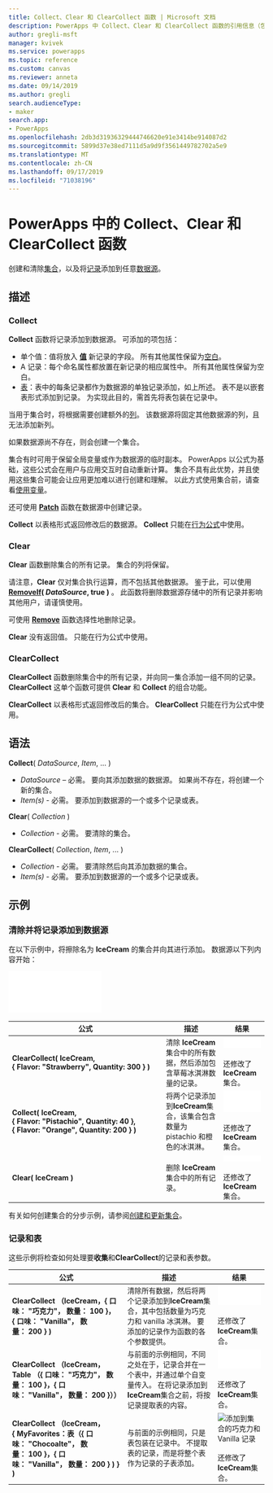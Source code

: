 ```yaml
---
title: Collect、Clear 和 ClearCollect 函数 | Microsoft 文档
description: PowerApps 中 Collect、Clear 和 ClearCollect 函数的引用信息（包括语法和示例）
author: gregli-msft
manager: kvivek
ms.service: powerapps
ms.topic: reference
ms.custom: canvas
ms.reviewer: anneta
ms.date: 09/14/2019
ms.author: gregli
search.audienceType:
- maker
search.app:
- PowerApps
ms.openlocfilehash: 2db3d31936329444746620e91e3414be914087d2
ms.sourcegitcommit: 5899d37e38ed7111d5a9d9f3561449782702a5e9
ms.translationtype: MT
ms.contentlocale: zh-CN
ms.lasthandoff: 09/17/2019
ms.locfileid: "71038196"
---
```

# <a name="collect-clear-and-clearcollect-functions-in-powerapps"></a>PowerApps 中的 Collect、Clear 和 ClearCollect 函数

创建和清除[集合](../working-with-data-sources.md#collections)，以及将[记录](../working-with-tables.md#records)添加到任意[数据源](../working-with-data-sources.md)。

## <a name="description"></a>描述

### <a name="collect"></a>Collect

**Collect** 函数将记录添加到数据源。 可添加的项包括：

- 单个值：值将放入 **[值](function-value.md)** 新记录的字段。  所有其他属性保留为[空白](function-isblank-isempty.md)。
- A 记录：每个命名属性都放置在新记录的相应属性中。  所有其他属性保留为空白。
- [表](../working-with-tables.md)：表中的每条记录都作为数据源的单独记录添加，如上所述。 表不是以嵌套表形式添加到记录。 为实现此目的，需首先将表包装在记录中。

当用于集合时，将根据需要创建额外的[列](../working-with-tables.md#columns)。 该数据源将固定其他数据源的列，且无法添加新列。  

如果数据源尚不存在，则会创建一个集合。

集合有时可用于保留全局变量或作为数据源的临时副本。 PowerApps 以公式为基础，这些公式会在用户与应用交互时自动重新计算。 集合不具有此优势，并且使用这些集合可能会让应用更加难以进行创建和理解。 以此方式使用集合前，请查看[使用变量](../working-with-variables.md)。

还可使用 **[Patch](function-patch.md)** 函数在数据源中创建记录。

**Collect** 以表格形式返回修改后的数据源。  **Collect** 只能在[行为公式](../working-with-formulas-in-depth.md)中使用。

### <a name="clear"></a>Clear

**Clear** 函数删除集合的所有记录。  集合的列将保留。

请注意，**Clear** 仅对集合执行运算，而不包括其他数据源。  鉴于此，可以使用 **[RemoveIf](function-remove-removeif.md)( *DataSource*, true )** 。  此函数将删除数据源存储中的所有记录并影响其他用户，请谨慎使用。

可使用 **[Remove](function-remove-removeif.md)** 函数选择性地删除记录。

**Clear** 没有返回值。  只能在行为公式中使用。

### <a name="clearcollect"></a>ClearCollect

**ClearCollect** 函数删除集合中的所有记录，并向同一集合添加一组不同的记录。  **ClearCollect** 这单个函数可提供 **Clear** 和 **Collect** 的组合功能。

**ClearCollect** 以表格形式返回修改后的集合。  **ClearCollect** 只能在行为公式中使用。

## <a name="syntax"></a>语法

**Collect**( *DataSource*, *Item*, ... )

* *DataSource* – 必需。 要向其添加数据的数据源。  如果尚不存在，将创建一个新的集合。
* *Item(s)* - 必需。  要添加到数据源的一个或多个记录或表。  

**Clear**( *Collection* )

* *Collection* - 必需。 要清除的集合。

**ClearCollect**( *Collection*, *Item*, ... )

* *Collection* - 必需。 要清除然后向其添加数据的集合。
* *Item(s)* - 必需。  要添加到数据源的一个或多个记录或表。  

## <a name="examples"></a>示例

### <a name="clearing-and-adding-records-to-a-data-source"></a>清除并将记录添加到数据源

在以下示例中，将擦除名为 **IceCream** 的集合并向其进行添加。 数据源以下列内容开始：

![示例数据源](media/function-clear-collect-clearcollect/icecream.png)

| 公式 | 描述 | 结果 |
| --- | --- | --- |
| **ClearCollect( IceCream, {&nbsp;Flavor:&nbsp;"Strawberry",&nbsp;Quantity:&nbsp;300&nbsp;} )** |清除 **IceCream** 集合中的所有数据，然后添加包含草莓冰淇淋数量的记录。 |<style>img {最大宽度：无}</style>![包含一条记录的表](media/function-clear-collect-clearcollect/icecream-clearcollect.png)<br><br>还修改了**IceCream**集合。 |
| **Collect( IceCream, {&nbsp;Flavor:&nbsp;"Pistachio",&nbsp;Quantity:&nbsp;40&nbsp;}, {&nbsp;Flavor:&nbsp;"Orange",&nbsp;Quantity:&nbsp;200&nbsp;}  )** |将两个记录添加到**IceCream**集合，该集合包含数量为 pistachio 和橙色的冰淇淋。 |![具有两条记录的表](media/function-clear-collect-clearcollect/icecream-collect.png)<br><br>还修改了**IceCream**集合。 |
| **Clear( IceCream )** |删除 **IceCream** 集合中的所有记录。 |![空表](media/function-clear-collect-clearcollect/icecream-clear.png)<br><br>还修改了**IceCream**集合。 |

有关如何创建集合的分步示例，请参阅[创建和更新集合](../create-update-collection.md)。

### <a name="records-and-tables"></a>记录和表

这些示例将检查如何处理要**收集**和**ClearCollect**的记录和表参数。

| 公式 | 描述 | 结果 |
| --- | --- | --- |
| **ClearCollect （IceCream，{&nbsp;口味：&nbsp;"巧克力"，&nbsp;数量：&nbsp;100&nbsp;}，{&nbsp;口味：&nbsp;"Vanilla"，&nbsp;数量：&nbsp;200&nbsp;}  )** | 清除所有数据，然后将两个记录添加到**IceCream**集合，其中包括数量为巧克力和 vanilla 冰淇淋。  要添加的记录作为函数的各个参数提供。| ![添加到集合的巧克力和 Vanilla 记录](media/function-clear-collect-clearcollect/icecream.png) <br><br>还修改了**IceCream**集合。 |
| **ClearCollect （IceCream，Table （{&nbsp;口味：&nbsp;"巧克力"，&nbsp;数量：&nbsp;100&nbsp;}，{&nbsp;口味：&nbsp;"Vanilla"，&nbsp;数量：&nbsp;200&nbsp;}））** | 与前面的示例相同，不同之处在于，记录合并在一个表中，并通过单个自变量传入。 在将记录添加到**IceCream**集合之前，将按记录提取表的内容。 | ![添加到集合的巧克力和 Vanilla 记录](media/function-clear-collect-clearcollect/icecream.png)<br><br>还修改了**IceCream**集合。 |
| **ClearCollect （IceCream，<br>{&nbsp;MyFavorites：表（{&nbsp;口味：&nbsp;"Chocoalte"，&nbsp;数量：&nbsp;100&nbsp;}，{&nbsp;口味：&nbsp;"Vanilla"，&nbsp;数量：&nbsp;200&nbsp;} ) } )** | 与前面的示例相同，只是表包装在记录中。  不提取表的记录，而是将整个表作为记录的子表添加。 | ![添加到集合的巧克力和 Vanilla 记录](media/function-clear-collect-clearcollect/icecream-myfavorites.png)<br><br>还修改了**IceCream**集合。 |

